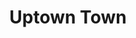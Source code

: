 ---
layout: songs
title: Uptown Town
album: You Call This An Apocalypse?
album_link: https://open.spotify.com/album/15fRdFoEfLToMIHjgr3T9c
components: ['tabs']
short_name: uptown-town

song_name: Uptown Town
song_description: A true Minnesota classic, right up there with Fievel Goes to the Soap Factory.

spotify_id: 3lMj9aazpixvBDNlBBeMTV

lyrics: |-
    #### Verse 1
    There’s a road we walked down I swore I’d never go down without you.
    And there’s a place in Uptown I go to when I’m thinking about you.
    Our old haunt, our one detente after the bullshit: Beer, laughs, and caffeine.
    Now I’m stumbling down Lake Street looking for your ghost in these memories.

    #### Prechorus
    On this Minnesota night,
    alone and drunk beneath the city lights,
    your transcendent memory is warming up my soul.

    #### Verse 2
    There’s a coffee shop on 26th and Lynd that we walked to.
    We spent hours there, over alcohol and caffeination, I fell for you.
    Your dark hair was curling down from a white knit cap to your shoulders.
    We made handprints in the frosted over glass as I got bolder,

    #### Prechorus
    and on that Minnesota night,
    alone and drunk beneath the city lights,
    your transcendent kiss was warming up my soul.
    And I was thinking that

    #### Chorus
    you’re the one I wanna be with,
    you’re the girl I think I wanna drag into this
    cogent argument for a life.
    Porters, lagers, coffee ales.

    #### Bridge
    Now you’re gone, and God knows it is colder than ever
    (and it’s just November).
    And all of these streets seem so empty.
    I just can’t explain it, but

    #### Prechorus
    on this Minnesota night,
    alone and drunk beneath the city lights,
    I can feel your soul and it’s warming up my bones.

    #### Chorus
    You’re the one I wanna be with,
    you’re the girl I think I wanna drag into this
    cogent argument for a life.
    Porters, lagers, coffee ales.

song_credits: |-
    Album produced by <a href="https://cloverleaf.audio" target="_blank">Cloverleaf Audio-Visual</a>, Saint Paul MN
    Producer & Recording Engineer: Matt Ebso
    Assistant Engineer: Maximiliano Frini
    Mix Engineer: Jun Yang Ng
    Mastering Engineer: Greg Reierson, Rareform Mastering
---
